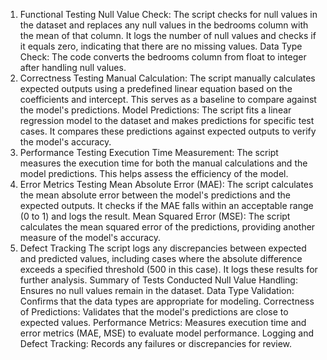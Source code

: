 1. Functional Testing
Null Value Check: The script checks for null values in the dataset and replaces any null values in the bedrooms column with the mean of that column. It logs the number of null values and checks if it equals zero, indicating that there are no missing values.
Data Type Check: The code converts the bedrooms column from float to integer after handling null values.
2. Correctness Testing
Manual Calculation: The script manually calculates expected outputs using a predefined linear equation based on the coefficients and intercept. This serves as a baseline to compare against the model's predictions.
Model Predictions: The script fits a linear regression model to the dataset and makes predictions for specific test cases. It compares these predictions against expected outputs to verify the model's accuracy.
3. Performance Testing
Execution Time Measurement: The script measures the execution time for both the manual calculations and the model predictions. This helps assess the efficiency of the model.
4. Error Metrics Testing
Mean Absolute Error (MAE): The script calculates the mean absolute error between the model's predictions and the expected outputs. It checks if the MAE falls within an acceptable range (0 to 1) and logs the result.
Mean Squared Error (MSE): The script calculates the mean squared error of the predictions, providing another measure of the model's accuracy.
5. Defect Tracking
The script logs any discrepancies between expected and predicted values, including cases where the absolute difference exceeds a specified threshold (500 in this case). It logs these results for further analysis.
Summary of Tests Conducted
Null Value Handling: Ensures no null values remain in the dataset.
Data Type Validation: Confirms that the data types are appropriate for modeling.
Correctness of Predictions: Validates that the model's predictions are close to expected values.
Performance Metrics: Measures execution time and error metrics (MAE, MSE) to evaluate model performance.
Logging and Defect Tracking: Records any failures or discrepancies for review.